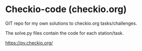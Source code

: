 # Checkio-code (checkio.org)
GIT repo for my own solutions to checkio.org tasks/challenges.

The solve.py files contain the code for each station/task.

https://py.checkio.org/